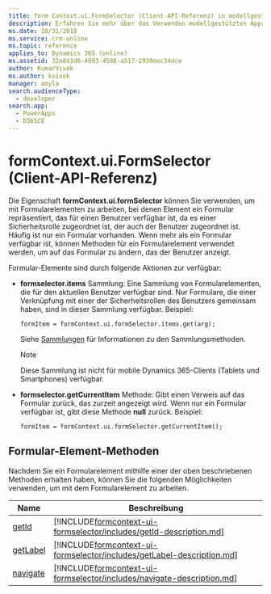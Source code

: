 ```yaml
---
title: form Context.ui.FormSelector (Client-API-Referenz) in modellgestützten Apps| MicrosoftDocs
description: Erfahren Sie mehr über das Verwenden modellgestützten Apps mithilfe von Client-API.
ms.date: 10/31/2018
ms.service: crm-online
ms.topic: reference
applies_to: Dynamics 365 (online)
ms.assetid: 32e8d1d0-4093-4588-a517-2930eec34dce
author: KumarVivek
ms.author: kvivek
manager: amyla
search.audienceType:
  - developer
search.app:
  - PowerApps
  - D365CE
---
```

# <a name="formcontextuiformselector-client-api-reference"></a>formContext.ui.FormSelector (Client-API-Referenz)



Die Eigenschaft **formContext.ui.formSelector** können Sie verwenden, um mit Formularelementen zu arbeiten, bei denen Element ein Formular repräsentiert, das für einen Benutzer verfügbar ist, da es einer Sicherheitsrolle zugeordnet ist, der auch der Benutzer zugeordnet ist. Häufig ist nur ein Formular vorhanden. Wenn mehr als ein Formular verfügbar ist, können Methoden für ein Formularelement verwendet werden, um auf das Formular zu ändern, das der Benutzer anzeigt.

Formular-Elemente sind durch folgende Aktionen zur verfügbar:

- **formselector.items** Sammlung: Eine Sammlung von Formularelementen, die für den aktuellen Benutzer verfügbar sind. Nur Formulare, die einer Verknüpfung mit einer der Sicherheitsrollen des Benutzers gemeinsam haben, sind in dieser Sammlung verfügbar. Beispiel:
 
    `formItem = formContext.ui.formSelector.items.get(arg);`

    Siehe [Sammlungen](collections.md) für Informationen zu den Sammlungsmethoden.
 
    >[!NOTE]
    >Diese Sammlung ist nicht für mobile Dynamics 365-Clients (Tablets und Smartphones) verfügbar.

- **formselector.getCurrentItem** Methode: Gibt einen Verweis auf das Formular zurück, das zurzeit angezeigt wird. Wenn nur ein Formular verfügbar ist, gibt diese Methode **null** zurück. Beispiel:
 
    `formItem = formContext.ui.formSelector.getCurrentItem();`       

## <a name="form-item-methods"></a>Formular-Element-Methoden

Nachdem Sie ein Formularelement mithilfe einer der oben beschriebenen Methoden erhalten haben, können Sie die folgenden Möglichkeiten verwenden, um mit dem Formularelement zu arbeiten. 

|Name|Beschreibung|
|--|--|
|[getId](formcontext-ui-formselector/getId.md)|[!INCLUDE[formcontext-ui-formselector/includes/getId-description.md](formcontext-ui-formselector/includes/getId-description.md)]|
|[getLabel](formcontext-ui-formselector/getLabel.md)|[!INCLUDE[formcontext-ui-formselector/includes/getLabel-description.md](formcontext-ui-formselector/includes/getLabel-description.md)]|
|[navigate](formcontext-ui-formselector/navigate.md)|[!INCLUDE[formcontext-ui-formselector/includes/navigate-description.md](formcontext-ui-formselector/includes/navigate-description.md)]|


